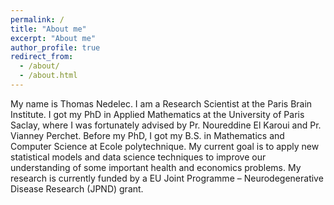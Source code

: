 ```yaml
---
permalink: /
title: "About me"
excerpt: "About me"
author_profile: true
redirect_from: 
  - /about/
  - /about.html
---
```


My name is Thomas Nedelec. I am a Research Scientist at the Paris Brain Institute. I got my PhD in Applied Mathematics at the University of Paris Saclay, where I was fortunately advised by Pr. Noureddine El Karoui and Pr. Vianney Perchet. Before my PhD, I got my B.S. in Mathematics and Computer Science at Ecole polytechnique. My current goal is to apply new statistical models and data science techniques to improve our understanding of some important health and economics problems. My research is currently funded by a EU Joint Programme – Neurodegenerative Disease Research (JPND) grant.


